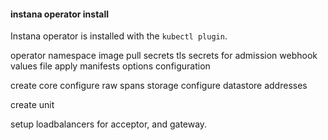 #### instana operator install

Instana operator is installed with the `kubectl plugin`.

operator namespace
image pull secrets
tls secrets for admission webhook
values file
apply manifests
options configuration

create core
configure raw spans storage
configure datastore addresses

create unit

setup loadbalancers for acceptor, and gateway.
